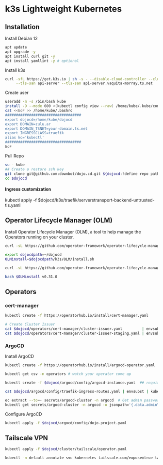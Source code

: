 k3s Lightweight Kubernetes
==========================

Installation
------------

Install Debian 12

```bash
apt update
apt upgrade -y
apt install curl git -y
apt install yamllint -y # optional
```

Install k3s

```bash
curl -sfL https://get.k3s.io | sh -s - --disable-cloud-controller --cluster-domain zulu.ar \
     --tls-san api-server --tls-san api-server.vaquita-morray.ts.net
```

Create user


```bash
useradd -m -s /bin/bash kube
install -D --mode 600 <(kubectl config view --raw) /home/kube/.kube/config
cat <<EoF >> /home/kube/.bashrc
###################################
export dojocd=/home/kube/dojocd
export DOMAIN=zulu.ar
export DOMAIN_TSNET=your-domain.ts.net
export INGRESSCLASS=traefik
alias kc='kubectl'
###################################
EoF
```

Pull Repo

```bash
su - kube
## Create o restore ssh key
git clone git@github.com:downbot/dojo.cd.git ${dojocd:?define repo path}
cd $dojocd
```


#### Ingress customization
kubectl apply -f $dojocd/k3s/traefik/serverstransport-backend-untrusted-tls.yaml


Operator Lifecycle Manager (OLM)
--------------------------------
Install Operator Lifecycle Manager (OLM), a tool to help manage the Operators running on your cluster.

```bash
curl -sL https://github.com/operator-framework/operator-lifecycle-manager/releases/download/v0.31.0/install.sh | bash -s v0.31.0
```

```bash
export dojocdpath=~/dojocd
OLMinstall=$dojocdpath/k3s/OLM/install.sh

curl -sL https://github.com/operator-framework/operator-lifecycle-manager/releases/download/v0.31.0/install.sh -o $OLMinstall

bash $OLMinstall v0.31.0
```

Operators
---------

### cert-manager

```bash
kubectl create -f https://operatorhub.io/install/cert-manager.yaml

# Create Cluster Issuer
cat $dojocd/operators/cert-manager/cluster-issuer.yaml         | envsubst | kubectl apply -f-
cat $dojocd/operators/cert-manager/cluster-issuer-staging.yaml | envsubst | kubectl apply -f-
```

### ArgoCD

Inatall ArgoCD

```bash
kubectl create -f https://operatorhub.io/install/argocd-operator.yaml

kubectl get csv -n operators # watch your operator come up

kubectl create -f $dojocd/argocd/config/argocd-instance.yaml  ## require operator to install crd

cat $dojocd/argocd/config/traefik-ingress-routes.yaml | envsubst | kubectl apply -f-  # create traefik ingress routes

oc extract --to=- secrets/argocd-cluster -n argocd  # Get admin password with oc
kubectl get secrets/argocd-cluster -n argocd -o jsonpath='{.data.admin\.password}' | base64 -d
```

Configure ArgoCD

```bash
kubectl apply -f $dojocd/argocd/config/dojo-project.yaml
```


Tailscale VPN
-------------

```bash
kubectl apply -f $dojocd/cluster/tailscale/operator.yaml

kubectl -n default annotate svc kubernetes tailscale.com/expose=true tailscale.com/hostname=api-server
```

